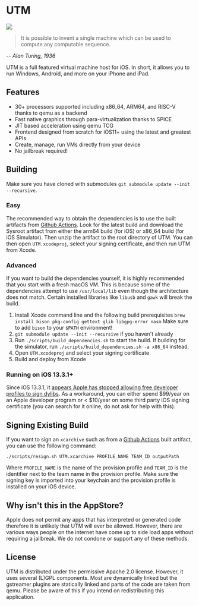 #  UTM
[![](https://github.com/utmapp/UTM/workflows/Build/badge.svg)][1]

> It is possible to invent a single machine which can be used to compute any computable sequence.

-- <cite>Alan Turing, 1936</cite>

UTM is a full featured virtual machine host for iOS. In short, it allows you to run Windows, Android, and more on your iPhone and iPad.

## Features

* 30+ processors supported including x86_64, ARM64, and RISC-V thanks to qemu as a backend
* Fast native graphics through para-virtualization thanks to SPICE
* JIT based acceleration using qemu TCG
* Frontend designed from scratch for iOS11+ using the latest and greatest APIs
* Create, manage, run VMs directly from your device
* No jailbreak required!

## Building

Make sure you have cloned with submodules `git submodule update --init --recursive`.

### Easy

The recommended way to obtain the dependencies is to use the built artifacts from [Github Actions][1]. Look for the latest build and download the Sysroot artifact from either the arm64 build (for iOS) or x86_64 build (for iOS Simulator). Then unzip the artifact to the root directory of UTM. You can then open `UTM.xcodeproj`, select your signing certificate, and then run UTM from Xcode.

### Advanced

If you want to build the dependencies yourself, it is highly recommended that you start with a fresh macOS VM. This is because some of the dependencies attempt to use `/usr/local/lib` even though the architecture does not match. Certain installed libraries like `libusb` and `gawk` will break the build.

1. Install Xcode command line and the following build prerequisites
    `brew install bison pkg-config gettext glib libgpg-error nasm`
   Make sure to add `bison` to your `$PATH` environment!
2. `git submodule update --init --recursive` if you haven't already
3. Run `./scripts/build_dependencies.sh` to start the build. If building for the simulator, run `./scripts/build_dependencies.sh -a x86_64` instead.
4. Open `UTM.xcodeproj` and select your signing certificate
5. Build and deploy from Xcode

### Running on iOS 13.3.1+

Since iOS 13.3.1, it [appears Apple has stopped allowing free developer profiles to sign dylibs][2]. As a workaround, you can either spend $99/year on an Apple developer program or < $10/year on some third party iOS signing certificate (you can search for it online, do not ask for help with this).

## Signing Existing Build

If you want to sign an `xcarchive` such as from a [Github Actions][1] built artifact, you can use the following command:

```
./scripts/resign.sh UTM.xcarchive PROFILE_NAME TEAM_ID outputPath
```

Where `PROFILE_NAME` is the name of the provision profile and `TEAM_ID` is the identifier next to the team name in the provision profile. Make sure the signing key is imported into your keychain and the provision profile is installed on your iOS device.

## Why isn't this in the AppStore?

Apple does not permit any apps that has interpreted or generated code therefore it is unlikely that UTM will ever be allowed. However, there are various ways people on the internet have come up to side load apps without requiring a jailbreak. We do not condone or support any of these methods.

## License

UTM is distributed under the permissive Apache 2.0 license. However, it uses several (L)GPL components. Most are dynamically linked but the gstreamer plugins are statically linked and parts of the code are taken from qemu. Please be aware of this if you intend on redistributing this application.

  [1]: https://github.com/utmapp/UTM/actions?query=workflow%3ABuild
  [2]: https://github.com/flutter/flutter/issues/49504#issuecomment-581090664

